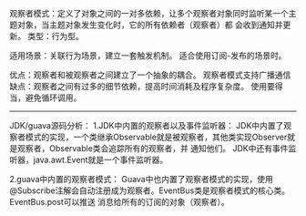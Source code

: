 观察者模式：定义了对象之间的一对多依赖，让多个观察者对象同时监听某一个主题对象，当主题对象发生变化时，它的所有依赖者（观察者）都
会收到通知并更新。
类型：行为型。

适用场景：关联行为场景，建立一套触发机制。
          适合使用订阅-发布的场景时。

优点：观察者和被观察者之间建立了一个抽象的耦合。
      观察者模式支持广播通信
缺点：观察者之间有过多的细节依赖，提高时间消耗及程序复杂度。
      使用要得当，避免循环调用。

------------------------------------------------------------------------------------------------------------------------
JDK/guava源码分析：
1.JDK中内置的观察者以及事件监听器：
JDK中内置了观察者模式的实现，一个类继承Observable就是被观察者，其他类实现Observer就是观察者，Observable类会追踪所有的观察者，并
通知他们。
JDK中还有事件监听器，java.awt.Event就是一个事件监听器。

2.guava中内置的观察者模式：
Guava中也内置了观察者模式的实现，使用@Subscribe注解会自动注册成为观察者。EventBus类是观察者模式的核心类。EventBus.post可以推送
消息给所有的订阅的对象（观察者）。